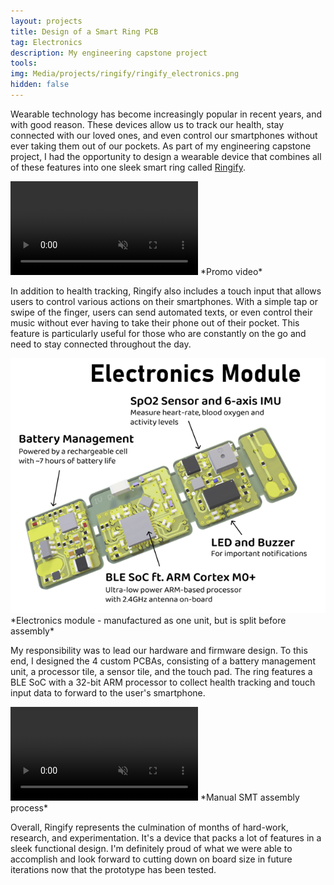 ```yaml
---
layout: projects
title: Design of a Smart Ring PCB
tag: Electronics
description: My engineering capstone project
tools: 
img: Media/projects/ringify/ringify_electronics.png
hidden: false
---
```

Wearable technology has become increasingly popular in recent years, and with good reason. These devices allow us to track our health, stay connected with our loved ones, and even control our smartphones without ever taking them out of our pockets. As part of my engineering capstone project, I had the opportunity to design a wearable device that combines all of these features into one sleek smart ring called <a href="https://ringify.github.io/">Ringify</a>.

<video autoplay loop muted playsinline>
 <source src="/Media/projects/ringify/promo-electronics.mp4" type="video/mp4">
</video>
*Promo video*

In addition to health tracking, Ringify also includes a touch input that allows users to control various actions on their smartphones. With a simple tap or swipe of the finger, users can send automated texts, or even control their music without ever having to take their phone out of their pocket. This feature is particularly useful for those who are constantly on the go and need to stay connected throughout the day.

<img src="/Media/projects/ringify/ringify_electronics.png">
*Electronics module - manufactured as one unit, but is split before assembly*

My responsibility was to lead our hardware and firmware design. To this end, I designed the 4 custom PCBAs, consisting of a battery management unit, a processor tile, a sensor tile, and the touch pad. The ring features a BLE SoC with a 32-bit ARM processor to collect health tracking and touch input data to forward to the user's smartphone. 

<video autoplay loop muted playsinline>
 <source src="/Media/projects/ringify/full-assembly.mp4" type="video/mp4">
</video>
*Manual SMT assembly process*

Overall, Ringify represents the culmination of months of hard-work, research, and experimentation. It's a device that packs a lot of features in a sleek functional design. I'm definitely proud of what we were able to accomplish and look forward to cutting down on board size in future iterations now that the prototype has been tested.